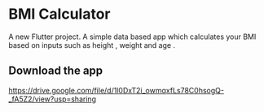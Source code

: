 # BMI Calculator

A new Flutter project.
A simple data based app which calculates your BMI based on inputs such as height , weight and age .

## Download the app
https://drive.google.com/file/d/1l0DxT2i_owmqxfLs78C0hsogQ-_fA5Z2/view?usp=sharing
